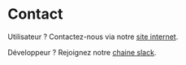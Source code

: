 # Contact

Utilisateur ? Contactez-nous via notre [site internet](https://aktnmap.com/).

Développeur ? Rejoignez notre [chaine slack](https://kalisio.slack.com/).